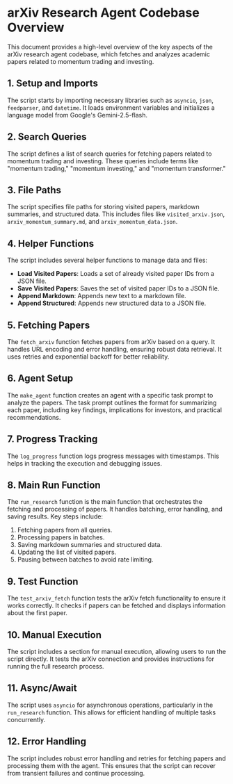 # arXiv Research Agent Codebase Overview

This document provides a high-level overview of the key aspects of the arXiv research agent codebase, which fetches and analyzes academic papers related to momentum trading and investing.

## 1. Setup and Imports

The script starts by importing necessary libraries such as `asyncio`, `json`, `feedparser`, and `datetime`. It loads environment variables and initializes a language model from Google's Gemini-2.5-flash.

## 2. Search Queries

The script defines a list of search queries for fetching papers related to momentum trading and investing. These queries include terms like "momentum trading," "momentum investing," and "momentum transformer."

## 3. File Paths

The script specifies file paths for storing visited papers, markdown summaries, and structured data. This includes files like `visited_arxiv.json`, `arxiv_momentum_summary.md`, and `arxiv_momentum_data.json`.

## 4. Helper Functions

The script includes several helper functions to manage data and files:

- **Load Visited Papers**: Loads a set of already visited paper IDs from a JSON file.
- **Save Visited Papers**: Saves the set of visited paper IDs to a JSON file.
- **Append Markdown**: Appends new text to a markdown file.
- **Append Structured**: Appends new structured data to a JSON file.

## 5. Fetching Papers

The `fetch_arxiv` function fetches papers from arXiv based on a query. It handles URL encoding and error handling, ensuring robust data retrieval. It uses retries and exponential backoff for better reliability.

## 6. Agent Setup

The `make_agent` function creates an agent with a specific task prompt to analyze the papers. The task prompt outlines the format for summarizing each paper, including key findings, implications for investors, and practical recommendations.

## 7. Progress Tracking

The `log_progress` function logs progress messages with timestamps. This helps in tracking the execution and debugging issues.

## 8. Main Run Function

The `run_research` function is the main function that orchestrates the fetching and processing of papers. It handles batching, error handling, and saving results. Key steps include:

1. Fetching papers from all queries.
2. Processing papers in batches.
3. Saving markdown summaries and structured data.
4. Updating the list of visited papers.
5. Pausing between batches to avoid rate limiting.

## 9. Test Function

The `test_arxiv_fetch` function tests the arXiv fetch functionality to ensure it works correctly. It checks if papers can be fetched and displays information about the first paper.

## 10. Manual Execution

The script includes a section for manual execution, allowing users to run the script directly. It tests the arXiv connection and provides instructions for running the full research process.

## 11. Async/Await

The script uses `asyncio` for asynchronous operations, particularly in the `run_research` function. This allows for efficient handling of multiple tasks concurrently.

## 12. Error Handling

The script includes robust error handling and retries for fetching papers and processing them with the agent. This ensures that the script can recover from transient failures and continue processing.
